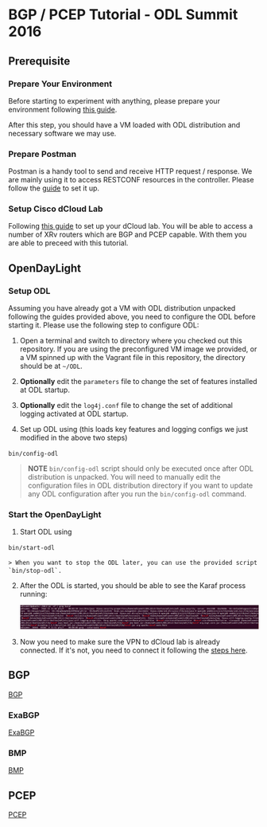 # BGP / PCEP Tutorial - ODL Summit 2016

## Prerequisite

### Prepare Your Environment

Before starting to experiment with anything, please prepare your environment following [this guide](./prepare-vm.md).

After this step, you should have a VM loaded with ODL distribution and necessary software we may use.

### Prepare Postman

Postman is a handy tool to send and receive HTTP request / response.  We are mainly using it to access RESTCONF resources in the controller.  Please follow the [guide](./config-postman.md) to set it up.

### Setup Cisco dCloud Lab

Following [this guide](./setup-dcloud.md) to set up your dCloud lab.  You will be able to access a number of XRv routers which are BGP and PCEP capable.  With them you are able to preceed with this tutorial.

## OpenDayLight

### Setup ODL

Assuming you have already got a VM with ODL distribution unpacked following the guides provided above, you need to configure the ODL before starting it.  Please use the following step to configure ODL:

1.  Open a terminal and switch to directory where you checked out this repository.  If you are using the preconfigured VM image we provided, or a VM spinned up with the Vagrant file in this repository, the directory should be at `~/ODL`.

4.  **Optionally** edit the `parameters` file to change the set of features installed at ODL startup.

5.  **Optionally** edit the `log4j.conf` file to change the set of additional logging activated at ODL startup.
 
6.  Set up ODL using (this loads key features and logging configs we just modified in the above two steps)

  `bin/config-odl`

  > **NOTE** `bin/config-odl` script should only be executed once after ODL distribution is unpacked.  You will need to manually edit the configuration files in ODL distribution directory if you want to update any ODL configuration after you run the `bin/config-odl` command.
 
### Start the OpenDayLight 

1. Start ODL using

  `bin/start-odl`
  
	> When you want to stop the ODL later, you can use the provided script `bin/stop-odl`.

2. After the ODL is started, you should be able to see the Karaf process running:

	![Karaf process](./images/odl/karaf.png)

3. Now you need to make sure the VPN to dCloud lab is already connected.  If it's not, you need to connect it following the [steps here](./setup-dcloud.md#vpn).
	
## BGP

[BGP](./config-bgp.md)

### ExaBGP

[ExaBGP](./use-exabgp.md)

### BMP

[BMP](./config-bmp.md)

## PCEP

[PCEP](./config-pcep.md)